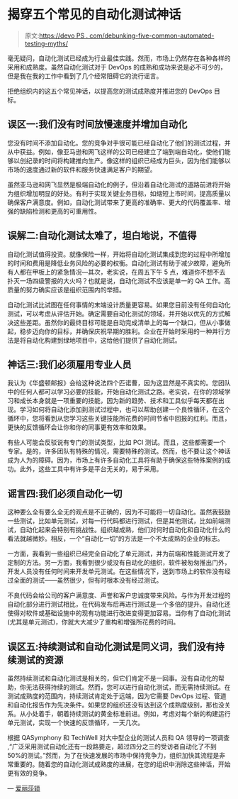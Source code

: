 # 揭穿五个常见的自动化测试神话

> 原文:[https://devo PS . com/debunking-five-common-automated-testing-myths/](https://devops.com/debunking-five-common-automated-testing-myths/)

毫无疑问，自动化测试已经成为行业最佳实践。然而，市场上仍然存在各种各样的采用和成熟度。虽然自动化测试对于 DevOps 的成熟和成功来说是必不可少的，但是我在我的工作中看到了几个经常阻碍它的流行谣言。

拒绝组织内的这五个常见神话，以提高您的测试成熟度并推进您的 DevOps 目标。

## **误区一:我们没有时间放慢速度并增加自动化**

您没有时间不添加自动化。您的竞争对手很可能已经自动化了他们的测试过程，并从中获益。例如，像亚马逊和网飞这样的公司已经建立了端到端自动化，使他们能够以创纪录的时间将构建推向生产。像这样的组织已经成为巨头，因为他们能够以市场的速度通过新的软件和服务快速满足客户的期望。

虽然亚马逊和网飞显然是极端自动化的例子，但沿着自动化测试的道路前进将开始为组织增加明显的好处。有利于实现关键业务目标，如缩短上市时间，提高质量以确保客户满意度。例如，自动化测试带来了更高的准确率、更大的代码覆盖率、增强的缺陷检测和更高的可重用性。

## **误解二:自动化测试太难了，坦白地说，不值得**

自动化测试值得投资。就像保险一样，开始将自动化测试集成到您的过程中所增加的时间和费用是降低业务风险的必要的权衡。自动化测试有助于减少故障，避免所有人都在甲板上的紧急情况—其次，老实说，在周五下午 5 点，难道你不想不去扑灭一场四级警报的大火吗？也就是说，自动化测试不应该是单一的 QA 工作。高质量的努力确实应该是组织范围内的举措。

自动化测试比试图在任何事情的末端设计质量更容易。如果您目前没有任何自动化测试，可以考虑从评估开始。确定需要自动化测试的领域，并开始以优先的方式解决这些差距。虽然你的最终目标可能是自动完成清单上的每一个缺口，但从小事做起，稳步迈向你的目标，并确保庆祝早期的胜利。企业在开始时采用的一种并行方法是将自动化构建到绿地项目中，这给他们提供了自动化测试。

## 神话三:我们必须雇用专业人员

我认为《华盛顿邮报》会给这种说法四个匹诺曹，因为这显然是不真实的。您团队中的任何人都可以学习必要的技能，开始自动化测试之路。老实说，在你的领域学习和成长本身就是一项重要的技能，因为新的趋势、技术和工具似乎每天都在出现。学习如何将自动化添加到测试过程中，也可以帮助创建一个良性循环，在这个循环中，您将看到从您学习这些关键技能所花费的时间节省中回报的红利。而且，更快的反馈循环会让你和你的同事更有效率和效果。

有些人可能会反驳说有专门的测试类型，比如 PCI 测试。而且，这些都需要一个专家。是的，许多团队有特殊的情况，需要特殊的测试。然而，也不要让这个神话成为人为的障碍。因为，市场上有许多自动化工具将有助于确保这些特殊案例的成功。此外，这些工具中有许多是平台无关的，易于采用。

## **谣言四:我们必须自动化一切**

这种要么全有要么全无的观点是不正确的，因为不可能将一切自动化。虽然我鼓励一些测试，比如单元测试，对每一行代码都进行测试，但是其他测试，比如前端测试，自动化起来会特别有挑战性。组织越成熟，他们对何时自动化和自动化什么的看法就越微妙。相反，一个“自动化一切”的方法是一个不太成熟的企业的标志。

一方面，我看到一些组织已经完全自动化了单元测试，并为前端和性能测试开发了定制的方法。另一方面，我看到很少或没有自动化的组织，软件被匆匆推出门外，开发人员没有任何时间来开发单元测试。在这些情况下，送到市场上的软件没有经过全面的测试——虽然很少，但有时根本没有经过测试。

不良代码会给公司的客户满意度、声誉和客户忠诚度带来风险。与作为开发过程的自动化部分进行测试相比，在代码发布后再进行测试是一个多倍的提升。自动化还使得对软件或基础设施中的现有功能进行改进变得更加容易。当你有了自动化测试(尤其是单元测试)，你就大大减少了重构和增强所花费的时间。

## **误区五:持续测试和自动化测试是同义词，我们没有持续测试的资源**

虽然持续测试和自动化测试是相关的，但它们肯定不是一回事。没有自动化的帮助，你无法获得持续的测试。然而，您可以进行自动化测试，而无需持续测试。在测试成熟度的范围内，持续测试肯定处于远端，因为它需要 DevOps 过程、管道和自动化报告作为先决条件。如果您的组织还没有达到这个成熟度级别，那也没关系。从小处着手，朝着持续测试的黄金标准前进。例如，考虑对每个新的构建运行单元测试，实现一个快速的反馈循环，一天几次。  

根据 QASymphony 和 TechWell 对大中型企业的测试人员和 QA 领导的一项调查 ,“广泛采用测试自动化还有一段路要走，超过四分之三的受访者自动化了不到 50%的测试。”然而，为了在快速发展的市场中保持竞争力，组织加快其流程是非常重要的。随着您的自动化测试成熟度的进展，在您的组织中消除这些神话，开始更有效的竞争。

— [爱丽莎锁](https://devops.com/author/elysia-lock/)